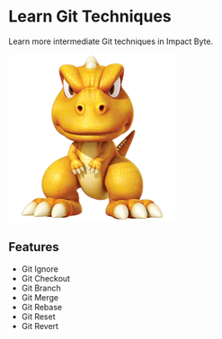 # Learn Git Techniques

Learn more intermediate Git techniques in Impact Byte.

![Gon](assets/gon.png)

## Features

- Git Ignore
- Git Checkout
- Git Branch
- Git Merge
- Git Rebase
- Git Reset
- Git Revert
